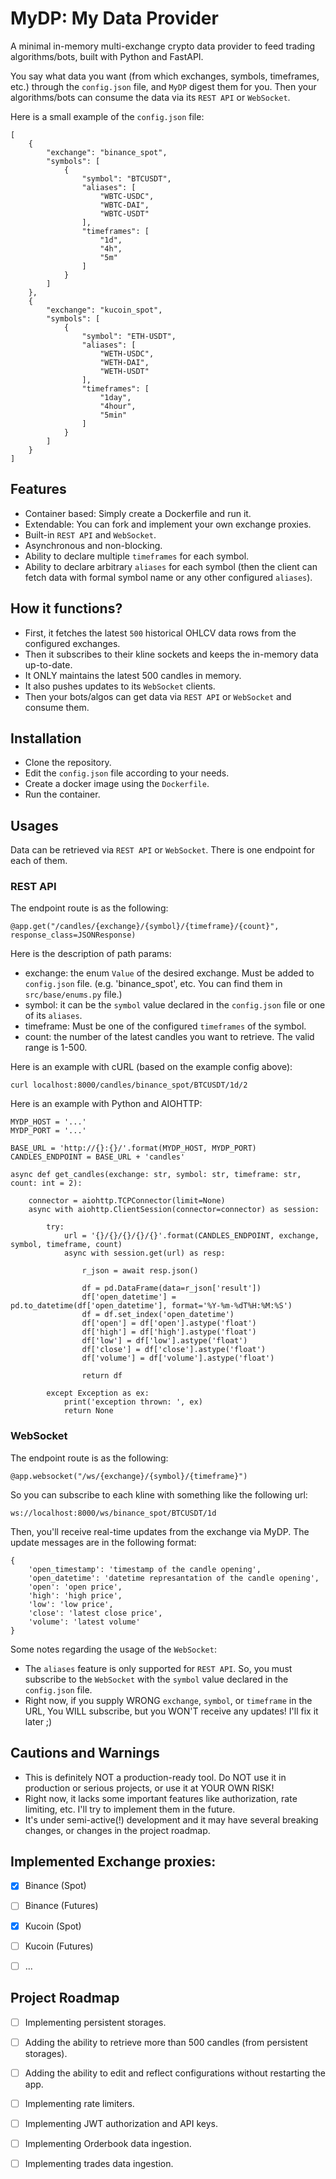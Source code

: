 
# MyDP: My Data Provider
A minimal in-memory multi-exchange crypto data provider to feed trading algorithms/bots, built with Python and FastAPI.

You say what data you want (from which exchanges, symbols, timeframes, etc.) through the `config.json` file, and `MyDP` digest them for you. Then your algorithms/bots can consume the data via its `REST API` or `WebSocket`.

Here is a small example of the `config.json` file:

	[
        {
            "exchange": "binance_spot",
            "symbols": [
                {
                    "symbol": "BTCUSDT",
                    "aliases": [
                        "WBTC-USDC",
                        "WBTC-DAI",
                        "WBTC-USDT"
                    ],
                    "timeframes": [
                        "1d",
                        "4h",
                        "5m"
                    ]
                }
            ]
        },
        {
            "exchange": "kucoin_spot",
            "symbols": [
                {
                    "symbol": "ETH-USDT",
                    "aliases": [
                        "WETH-USDC",
                        "WETH-DAI",
                        "WETH-USDT"
                    ],
                    "timeframes": [
                        "1day",
                        "4hour",
                        "5min"
                    ]
                }
            ]
        }
    ]


## Features

- Container based: Simply create a Dockerfile and run it.
- Extendable: You can fork and implement your own exchange proxies.
- Built-in `REST API` and `WebSocket`.
- Asynchronous and non-blocking.
- Ability to declare multiple `timeframes` for each symbol.
- Ability to declare arbitrary `aliases` for each symbol (then the client can fetch data with formal symbol name or any other configured `aliases`).

## How it functions?

- First, it fetches the latest `500` historical OHLCV data rows from the configured exchanges.
- Then it subscribes to their kline sockets and keeps the in-memory data up-to-date.
- It ONLY maintains the latest 500 candles in memory.
- It also pushes updates to its `WebSocket` clients.
- Then your bots/algos can get data via `REST API` or `WebSocket` and consume them.

## Installation

- Clone the repository.
- Edit the `config.json` file according to your needs.
- Create a docker image using the `Dockerfile`.
- Run the container.

## Usages

Data can be retrieved via `REST API` or `WebSocket`. There is one endpoint for each of them. 

### REST API

The endpoint route is as the following:

    @app.get("/candles/{exchange}/{symbol}/{timeframe}/{count}", response_class=JSONResponse)

Here is the description of path params:

- exchange: the enum `Value` of the desired exchange. Must be added to `config.json` file. (e.g. 'binance_spot', etc. You can find them in `src/base/enums.py` file.)
- symbol: it can be the `symbol` value declared in the `config.json` file or one of its `aliases`.
- timeframe: Must be one of the configured `timeframes` of the symbol.
- count: the number of the latest candles you want to retrieve. The valid range is 1-500.

Here is an example with cURL (based on the example config above):

    curl localhost:8000/candles/binance_spot/BTCUSDT/1d/2

Here is an example with Python and AIOHTTP:

    MYDP_HOST = '...'
    MYDP_PORT = '...'

    BASE_URL = 'http://{}:{}/'.format(MYDP_HOST, MYDP_PORT)
    CANDLES_ENDPOINT = BASE_URL + 'candles'

    async def get_candles(exchange: str, symbol: str, timeframe: str, count: int = 2):                 

        connector = aiohttp.TCPConnector(limit=None)
        async with aiohttp.ClientSession(connector=connector) as session:
        
            try:
                url = '{}/{}/{}/{}/{}'.format(CANDLES_ENDPOINT, exchange, symbol, timeframe, count)
                async with session.get(url) as resp:
                
                    r_json = await resp.json()     

                    df = pd.DataFrame(data=r_json['result'])                       
                    df['open_datetime'] = pd.to_datetime(df['open_datetime'], format='%Y-%m-%dT%H:%M:%S')
                    df = df.set_index('open_datetime')   
                    df['open'] = df['open'].astype('float')
                    df['high'] = df['high'].astype('float')
                    df['low'] = df['low'].astype('float')
                    df['close'] = df['close'].astype('float')
                    df['volume'] = df['volume'].astype('float')
                    
                    return df                     

            except Exception as ex:
                print('exception thrown: ', ex)
                return None
       

### WebSocket

The endpoint route is as the following:

    @app.websocket("/ws/{exchange}/{symbol}/{timeframe}")

So you can subscribe to each kline with something like the following url:

    ws://localhost:8000/ws/binance_spot/BTCUSDT/1d

Then, you'll receive real-time updates from the exchange via MyDP. The update messages are in the following format:

    {
        'open_timestamp': 'timestamp of the candle opening',
        'open_datetime': 'datetime represantation of the candle opening',
        'open': 'open price',
        'high': 'high price',
        'low': 'low price',
        'close': 'latest close price',
        'volume': 'latest volume'
    } 

Some notes regarding the usage of the `WebSocket`:

- The `aliases` feature is only supported for `REST API`. So, you must subscribe to the `WebSocket` with the `symbol` value declared in the `config.json` file.
- Right now, if you supply WRONG `exchange`, `symbol`, or `timeframe` in the URL, You WILL subscribe, but you WON'T receive any updates! I'll fix it later ;)

## Cautions and Warnings

 - This is definitely NOT a production-ready tool. Do NOT use it in production or serious projects, or use it at YOUR OWN RISK!
 - Right now, it lacks some important features like authorization, rate limiting, etc. I'll try to implement them in the future.
 - It's under semi-active(!) development and it may have several breaking changes, or changes in the project roadmap.
 

## Implemented Exchange proxies:
 - [x] Binance (Spot)
 - [ ] Binance (Futures)
 - [x] Kucoin (Spot)
 - [ ] Kucoin (Futures)
 - [ ] ...


 ## Project Roadmap

 - [ ] Implementing persistent storages.
 - [ ] Adding the ability to retrieve more than 500 candles (from persistent storages).
 - [ ] Adding the ability to edit and reflect configurations without restarting the app.
 - [ ] Implementing rate limiters.
 - [ ] Implementing JWT authorization and API keys.
 - [ ] Implementing Orderbook data ingestion.
 - [ ] Implementing trades data ingestion.
 
 

